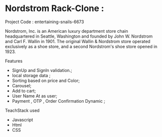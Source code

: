 # Nordstrom Rack-Clone :

Project Code : entertaining-snails-6673


Nordstrom, Inc. is an American luxury department store chain headquartered in Seattle, Washington and founded by John W. Nordstrom and Carl F. Wallin in 1901. The original Wallin & Nordstrom store operated exclusively as a shoe store, and a second Nordstrom's shoe store opened in 1923.


Features


- SignUp and SignIn validation.;
- local storage data ; 
- Sorting based on price and Color;
- Carousel;
- Add to cart;
- User Name At as user;
- Payment , OTP , Order Confirmation Dynamic ;
  
  
TeachStack used

- Javascript
- Html
- CSS
